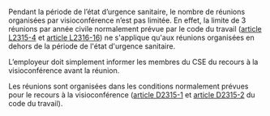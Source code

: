 Pendant la période de l’état d’urgence sanitaire, le nombre de réunions organisées par visioconférence n’est pas limitée. En effet, la limite de 3 réunions par année civile normalement prévue par le code du travail ([article L2315-4](/code-du-travail/L2315-4) et [article L2316-16](/code-du-travail/L2316-16)) ne s'applique qu'aux réunions organisées en dehors de la période de l'état d'urgence sanitaire.

L’employeur doit simplement informer les membres du CSE du recours à la visioconférence avant la réunion.

Les réunions sont organisées dans les conditions normalement prévues pour le recours à la visioconférence ([article D2315-1](/code-du-travail/D2315-1) et [article D2315-2](/code-du-travail/D2315-2) du code du travail).
